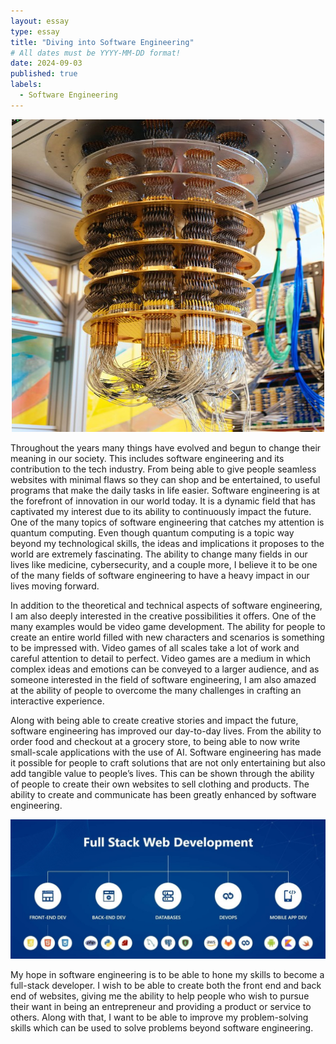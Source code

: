 ```yaml
---
layout: essay
type: essay
title: "Diving into Software Engineering"
# All dates must be YYYY-MM-DD format!
date: 2024-09-03
published: true
labels:
  - Software Engineering
---
```


<center> <img width="500" height="500" class="img-fluid" src="../img/quantumcomputer.jpeg"> </center>

Throughout the years many things have evolved and begun to change their meaning in our society. This includes software engineering and its contribution to the tech industry. From being able to give people seamless websites with minimal flaws so they can shop and be entertained, to useful programs that make the daily tasks in life easier. Software engineering is at the forefront of innovation in our world today. It is a dynamic field that has captivated my interest due to its ability to continuously impact the future. One of the many topics of software engineering that catches my attention is quantum computing. Even though quantum computing is a topic way beyond my technological skills, the ideas and implications it proposes to the world are extremely fascinating. The ability to change many fields in our lives like medicine, cybersecurity, and a couple more, I believe it to be one of the many fields of software engineering to have a heavy impact in our lives moving forward.


In addition to the theoretical and technical aspects of software engineering, I am also deeply interested in the creative possibilities it offers. One of the many examples would be video game development. The ability for people to create an entire world filled with new characters and scenarios is something to be impressed with. Video games of all scales take a lot of work and careful attention to detail to perfect. Video games are a medium in which complex ideas and emotions can be conveyed to a larger audience, and as someone interested in the field of software engineering, I am also amazed at the ability of people to overcome the many challenges in crafting an interactive experience. 

Along with being able to create creative stories and impact the future, software engineering has improved our day-to-day lives. From the ability to order food and checkout at a grocery store, to being able to now write small-scale applications with the use of AI. Software engineering has made it possible for people to craft solutions that are not only entertaining but also add tangible value to people’s lives. This can be shown through the ability of people to create their own websites to sell clothing and products. The ability to create and communicate has been greatly enhanced by software engineering.

<img class="img-fluid" src="../img/fullstack.jpeg">

My hope in software engineering is to be able to hone my skills to become a full-stack developer. I wish to be able to create both the front end and back end of websites, giving me the ability to help people who wish to pursue their want in being an entrepreneur and providing a product or service to others. Along with that, I want to be able to improve my problem-solving skills which can be used to solve problems beyond software engineering.

